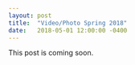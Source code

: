 ```yaml
---
layout: post
title:  "Video/Photo Spring 2018"
date:   2018-05-01 12:00:00 -0400
---
```


This post is coming soon.